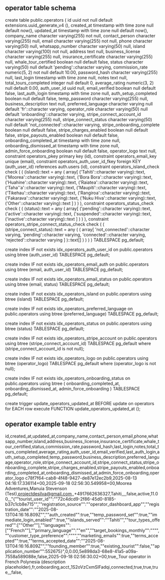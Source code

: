 ## operator table schema

create table public.operators (
  id uuid not null default extensions.uuid_generate_v4 (),
  created_at timestamp with time zone null default now(),
  updated_at timestamp with time zone null default now(),
  company_name character varying(255) not null,
  contact_person character varying(255) null,
  email character varying(255) not null,
  phone character varying(50) null,
  whatsapp_number character varying(50) null,
  island character varying(100) not null,
  address text null,
  business_license character varying(255) null,
  insurance_certificate character varying(255) null,
  whale_tour_certified boolean null default false,
  status character varying(50) null default 'pending'::character varying,
  commission_rate numeric(5, 2) not null default 10.00,
  password_hash character varying(255) null,
  last_login timestamp with time zone null,
  notes text null,
  total_tours_completed integer null default 0,
  average_rating numeric(3, 2) null default 0.00,
  auth_user_id uuid null,
  email_verified boolean null default false,
  last_auth_login timestamp with time zone null,
  auth_setup_completed boolean null default false,
  temp_password character varying(255) null,
  business_description text null,
  preferred_language character varying null default 'fr'::character varying,
  operator_role character varying(50) null default 'onboarding'::character varying,
  stripe_connect_account_id character varying(255) null,
  stripe_connect_status character varying(50) null default 'not_connected'::character varying,
  stripe_onboarding_complete boolean null default false,
  stripe_charges_enabled boolean null default false,
  stripe_payouts_enabled boolean null default false,
  onboarding_completed_at timestamp with time zone null,
  onboarding_dismissed_at timestamp with time zone null,
  admin_force_onboarding boolean null default false,
  operator_logo text null,
  constraint operators_pkey primary key (id),
  constraint operators_email_key unique (email),
  constraint operators_auth_user_id_fkey foreign KEY (auth_user_id) references auth.users (id),
  constraint operators_island_check check (
    (
      (island)::text = any (
        array[
          ('Tahiti'::character varying)::text,
          ('Moorea'::character varying)::text,
          ('Bora Bora'::character varying)::text,
          ('Huahine'::character varying)::text,
          ('Raiatea'::character varying)::text,
          ('Taha''a'::character varying)::text,
          ('Maupiti'::character varying)::text,
          ('Tikehau'::character varying)::text,
          ('Rangiroa'::character varying)::text,
          ('Fakarava'::character varying)::text,
          ('Nuku Hiva'::character varying)::text,
          ('Other'::character varying)::text
        ]
      )
    )
  ),
  constraint operators_status_check check (
    (
      (status)::text = any (
        array[
          ('pending'::character varying)::text,
          ('active'::character varying)::text,
          ('suspended'::character varying)::text,
          ('inactive'::character varying)::text
        ]
      )
    )
  ),
  constraint operators_stripe_connect_status_check check (
    (
      (stripe_connect_status)::text = any (
        (
          array[
            'not_connected'::character varying,
            'pending'::character varying,
            'connected'::character varying,
            'rejected'::character varying
          ]
        )::text[]
      )
    )
  )
) TABLESPACE pg_default;

create index IF not exists idx_operators_auth_user_id on public.operators using btree (auth_user_id) TABLESPACE pg_default;

create index IF not exists idx_operators_email_auth on public.operators using btree (email, auth_user_id) TABLESPACE pg_default;

create index IF not exists idx_operators_email_status on public.operators using btree (email, status) TABLESPACE pg_default;

create index IF not exists idx_operators_island on public.operators using btree (island) TABLESPACE pg_default;

create index IF not exists idx_operators_preferred_language on public.operators using btree (preferred_language) TABLESPACE pg_default;

create index IF not exists idx_operators_status on public.operators using btree (status) TABLESPACE pg_default;

create index IF not exists idx_operators_stripe_account on public.operators using btree (stripe_connect_account_id) TABLESPACE pg_default
where
  (stripe_connect_account_id is not null);

create index IF not exists idx_operators_logo on public.operators using btree (operator_logo) TABLESPACE pg_default
where
  (operator_logo is not null);

create index IF not exists idx_operators_onboarding_status on public.operators using btree (
  onboarding_completed_at,
  onboarding_dismissed_at,
  admin_force_onboarding
) TABLESPACE pg_default;

create trigger update_operators_updated_at BEFORE
update on operators for EACH row
execute FUNCTION update_operators_updated_at ();


## operator example table entry

id,created_at,updated_at,company_name,contact_person,email,phone,whatsapp_number,island,address,business_license,insurance_certificate,whale_tour_certified,status,commission_rate,password_hash,last_login,notes,total_tours_completed,average_rating,auth_user_id,email_verified,last_auth_login,auth_setup_completed,temp_password,business_description,preferred_language,operator_role,stripe_connect_account_id,stripe_connect_status,stripe_onboarding_complete,stripe_charges_enabled,stripe_payouts_enabled,onboarding_completed_at,onboarding_dismissed_at,admin_force_onboarding,operator_logo
c78f7f64-cab8-4f48-9427-de87e12ec2b9,2025-08-13 04:16:17.336114+00,2025-09-18 02:56:30.549958+00,Moorea Adventures,Manuia Stevenson (Test),projectdesilva@gmail.com,,+4917662636327,Tahiti,,,,false,active,11.00,,,"{""tourist_user_id"":""72c4dcd9-2f86-45d0-8185-b37c1cb8e715"",""registration_source"":""operator_dashboard_app"",""registration_date"":""2025-08-13T04:16:16.809Z"",""auth_created"":true,""temp_password_set"":true,""immediate_login_enabled"":true,""islands_served"":""Tahiti"",""tour_types_offered"":[""Other""],""languages"":[""French""],""primary_language"":""en"",""target_bookings_monthly"":"""",""customer_type_preference"":"""",""marketing_emails"":true,""terms_accepted"":true,""terms_accepted_date"":""2025-08-13T04:16:16.809Z"",""founding_member"":true,""existing_tourist"":false,""application_number"":552675}",0,0.00,5e898da3-68e8-41a5-a09a-7558a589088e,false,2025-09-18 02:56:30.02+00,true,,Tour operator in French Polynesia (description placeholder),fr,onboarding,acct_1S2oVzCxmSlFadqi,connected,true,true,true,,,false,